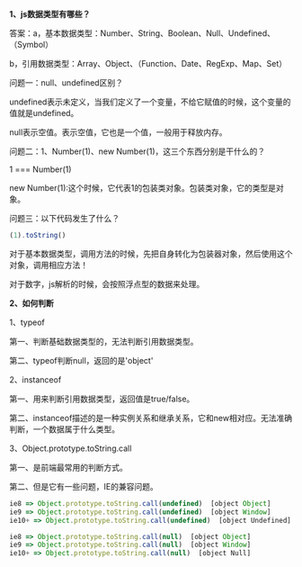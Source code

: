 **1、js数据类型有哪些？**

答案：a，基本数据类型：Number、String、Boolean、Null、Undefined、（Symbol）

b，引用数据类型：Array、Object、（Function、Date、RegExp、Map、Set）


问题一：null、undefined区别？

undefined表示未定义，当我们定义了一个变量，不给它赋值的时候，这个变量的值就是undefined。

null表示空值。表示空值，它也是一个值，一般用于释放内存。

问题二：1、Number(1)、new Number(1)，这三个东西分别是干什么的？

1 === Number(1)

new Number(1):这个时候，它代表1的包装类对象。包装类对象，它的类型是对象。

问题三：以下代码发生了什么？
```javascript
(1).toString()
```
对于基本数据类型，调用方法的时候，先把自身转化为包装器对象，然后使用这个对象，调用相应方法！

对于数字，js解析的时候，会按照浮点型的数据来处理。

**2、如何判断**

1、typeof

第一、判断基础数据类型的，无法判断引用数据类型。

第二、typeof判断null，返回的是'object'

2、instanceof

第一、用来判断引用数据类型，返回值是true/false。

第二、instanceof描述的是一种实例关系和继承关系，它和new相对应。无法准确判断，一个数据属于什么类型。


3、Object.prototype.toString.call

第一、是前端最常用的判断方式。

第二、但是它有一些问题，IE的兼容问题。

```javascript
ie8 => Object.prototype.toString.call(undefined)  [object Object]
ie9 => Object.prototype.toString.call(undefined)  [object Window]
ie10+ => Object.prototype.toString.call(undefined)  [object Undefined]

ie8 => Object.prototype.toString.call(null)  [object Object]
ie9 => Object.prototype.toString.call(null)  [object Window]
ie10+ => Object.prototype.toString.call(null)  [object Null]
```


